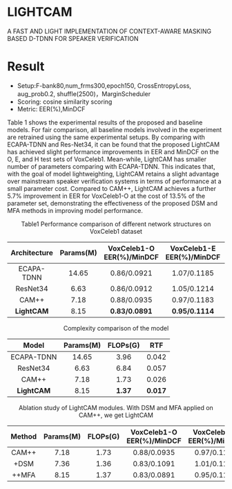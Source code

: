 # LIGHTCAM
 A FAST AND LIGHT IMPLEMENTATION OF CONTEXT-AWARE MASKING  BASED D-TDNN FOR SPEAKER VERIFICATION
# Result  
  * Setup:F-bank80,num_frms300,epoch150, CrossEntropyLoss, aug_prob0.2, shuffle(2500)，MarginScheduler
  * Scoring: cosine similarity scoring
  * Metric: EER(%),MinDCF  
  
  Table 1 shows the experimental results of the proposed and baseline models. For fair comparison, all baseline models involved in the experiment are retrained using the same experimental setups. By comparing with ECAPA-TDNN and Res-Net34, it can be found that the proposed LightCAM has achieved slight performance improvements in EER and MinDCF on the O, E, and H test sets of VoxCeleb1. Mean-while, LightCAM has smaller number of parameters comparing with ECAPA-TDNN. This indicates that, with the goal of model lightweighting, LightCAM retains a slight advantage over mainstream speaker verification systems in terms of performance at a small parameter cost. Compared to CAM++, LightCAM achieves a further 5.7% improvement in EER for VoxCeleb1-O at the cost of 13.5% of the parameter set, demonstrating the effectiveness of the proposed DSM and MFA methods in improving model performance.  
  
<p align="center">Table1 Performance comparison of different network structures on VoxCeleb1 dataset</p>  

<center>  
  
Architecture  |Params(M)  |VoxCeleb1-O EER(%)/MinDCF  |VoxCeleb1-E EER(%)/MinDCF  |VoxCeleb1-H EER(%)/MinDCF  
| :----: | :-----: | :------: | :-------: | :--------: |   
ECAPA-TDNN  |14.65  |0.86/0.0921  |1.07/0.1185  |2.06/0.1956  
ResNet34  |6.63  |0.86/0.0912  |1.05/0.1214  |1.96/0.1921  
CAM++  |7.18  |0.88/0.0935  |0.97/0.1183  |1.89/0.1971  
**LightCAM**  |8.15  |**0.83/0.0891**  |**0.95/0.1114**  |**1.86/0.1922**  
  
</center>  
  
<p align="center">Complexity comparison of the model</p>  

<center>  
   
Model  |Params(M)  |FLOPs(G)  |RTF  
| :----: | :-----: | :------: | :-------: |   
ECAPA-TDNN  |14.65  |3.96  |0.042  
ResNet34  |6.63  |6.84  |0.057  
CAM++  |7.18  |1.73  |0.026  
**LightCAM**  |8.15  |**1.37**  |**0.017**  

</center>  
  
<p align="center">Ablation study of LightCAM modules. With DSM and MFA applied on CAM++, we get LightCAM</p>  

Method  |Params(M)  |FLOPs(G)  |VoxCeleb1-O EER(%)/MinDCF  |VoxCeleb1-E EER(%)/MinDCF  |VoxCeleb1-H EER(%)/MinDCF  
| :----: | :-----: | :------: | :-------: | :--------: | :---------: |   
CAM++  |7.18  |1.73  |0.88/0.0935  |0.97/0.1183  |1.89/0.1971  
+DSM  |7.36  |1.36  |0.83/0.1091  |1.01/0.1184  |1.94/0.2044  
++MFA  |8.15  |1.37  |0.83/0.0891  |0.95/0.1114  |1.86/0.1922  
